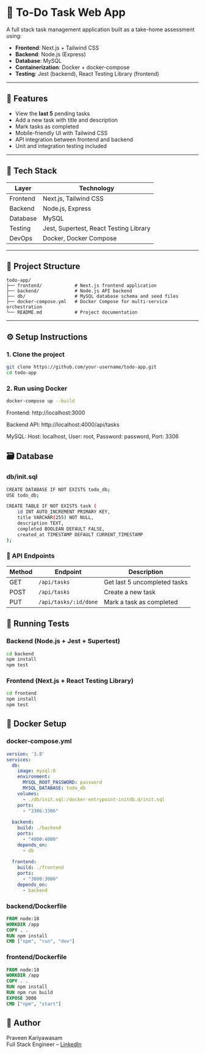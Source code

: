 # 📝 To-Do Task Web App

A full stack task management application built as a take-home assessment using:

- **Frontend**: Next.js + Tailwind CSS
- **Backend**: Node.js (Express)
- **Database**: MySQL
- **Containerization**: Docker + docker-compose
- **Testing**: Jest (backend), React Testing Library (frontend)

---

## 🚀 Features

- View the **last 5** pending tasks
- Add a new task with title and description
- Mark tasks as completed
- Mobile-friendly UI with Tailwind CSS
- API integration between frontend and backend
- Unit and integration testing included

---

## 🧱 Tech Stack

| Layer     | Technology                     |
|-----------|--------------------------------|
| Frontend  | Next.js, Tailwind CSS          |
| Backend   | Node.js, Express               |
| Database  | MySQL                          |
| Testing   | Jest, Supertest, React Testing Library |
| DevOps    | Docker, Docker Compose         |

---

## 📁 Project Structure

```
todo-app/
├── frontend/            # Next.js frontend application
├── backend/             # Node.js API backend
├── db/                  # MySQL database schema and seed files
├── docker-compose.yml   # Docker Compose for multi-service orchestration
└── README.md            # Project documentation
```


---

## ⚙️ Setup Instructions

### 1. Clone the project

```bash
git clone https://github.com/your-username/todo-app.git
cd todo-app


```

### 2. Run using Docker

```bash
docker-compose up --build
```

Frontend: http://localhost:3000

Backend API: http://localhost:4000/api/tasks

MySQL: Host: localhost, User: root, Password: password, Port: 3306


## 🗃️ Database

### db/init.sql

```bash
CREATE DATABASE IF NOT EXISTS todo_db;
USE todo_db;

CREATE TABLE IF NOT EXISTS task (
    id INT AUTO_INCREMENT PRIMARY KEY,
    title VARCHAR(255) NOT NULL,
    description TEXT,
    completed BOOLEAN DEFAULT FALSE,
    created_at TIMESTAMP DEFAULT CURRENT_TIMESTAMP
);
```

### 🔌 API Endpoints

| Method | Endpoint | Description |
|--------|----------|-------------|
| GET | `/api/tasks` | Get last 5 uncompleted tasks |
| POST | `/api/tasks` | Create a new task |
| PUT | `/api/tasks/:id/done` | Mark a task as completed |


## 🧪 Running Tests

### Backend (Node.js + Jest + Supertest)

```bash
cd backend
npm install
npm test
```

### Frontend (Next.js + React Testing Library)

```bash
cd frontend
npm install
npm test
```

## 🐳 Docker Setup

### docker-compose.yml

```yaml
version: '3.8'
services:
  db:
    image: mysql:8
    environment:
      MYSQL_ROOT_PASSWORD: password
      MYSQL_DATABASE: todo_db
    volumes:
      - ./db/init.sql:/docker-entrypoint-initdb.d/init.sql
    ports:
      - "3306:3306"
  
  backend:
    build: ./backend
    ports:
      - "4000:4000"
    depends_on:
      - db
  
  frontend:
    build: ./frontend
    ports:
      - "3000:3000"
    depends_on:
      - backend
```

### backend/Dockerfile

```Dockerfile
FROM node:18
WORKDIR /app
COPY . .
RUN npm install
CMD ["npm", "run", "dev"]
```

### frontend/Dockerfile

```Dockerfile
FROM node:18
WORKDIR /app
COPY . .
RUN npm install
RUN npm run build
EXPOSE 3000
CMD ["npm", "start"]
```

## 👤 Author
Praveen Kariyawasam  
Full Stack Engineer – [LinkedIn](https://www.linkedin.com/in/chanmithk)




